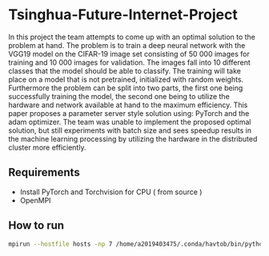 # Tsinghua-Future-Internet-Project
In this project the team attempts to come up with an optimal solution to the problem at hand. The problem is to train a deep neural network with the VGG19 model on the CIFAR-19 image set consisting of 50 000 images for training and 10 000 images for validation. The images fall into 10 different classes that the model should be able to classify. The training will take place on a model that is not pretrained, initialized with random weights. Furthermore the problem can be split into two parts, the first one being successfully training the model, the second one being to utilize the hardware and network available at hand to the maximum efficiency. This paper proposes a parameter server style solution using: PyTorch and the adam optimizer. The team was unable to implement the proposed optimal solution, but still experiments with batch size and sees speedup results in the machine learning processing by utilizing the hardware in the distributed cluster more efficiently.



## Requirements

* Install PyTorch and Torchvision for CPU  ( from source ) 
* OpenMPI

## How to run

```bash 
mpirun --hostfile hosts -np 7 /home/a2019403475/.conda/havtob/bin/python3 Tsinghua-Future-Internet-Project/src/main/noe --epochs 100 --lr 0.001
```

